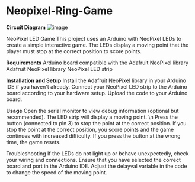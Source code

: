 # Neopixel-Ring-Game

**Circuit Diagram**
![image](https://github.com/nidanurefe/Neopixel-Ring-Game/assets/114649782/09032c8c-e5bf-441f-9c4c-ca94f372c357)

NeoPixel LED Game
This project uses an Arduino with NeoPixel LEDs to create a simple interactive game. The LEDs display a moving point that the player must stop at the correct position to score points.

**Requirements**
Arduino board compatible with the Adafruit NeoPixel library
Adafruit NeoPixel library
NeoPixel LED strip


**Installation and Setup**
Install the Adafruit NeoPixel library in your Arduino IDE if you haven't already.
Connect your NeoPixel LED strip to the Arduino board according to your hardware setup.
Upload the code to your Arduino board.

**Usage**
Open the serial monitor to view debug information (optional but recommended).
The LED strip will display a moving point. \n
Press the button (connected to pin 3) to stop the point at the correct position.
If you stop the point at the correct position, you score points and the game continues with increased difficulty.
If you press the button at the wrong time, the game resets.



Troubleshooting
If the LEDs do not light up or behave unexpectedly, check your wiring and connections.
Ensure that you have selected the correct board and port in the Arduino IDE.
Adjust the delayval variable in the code to change the speed of the moving point.
